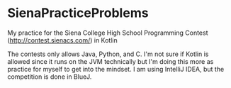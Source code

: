 # SienaPracticeProblems
My practice for the Siena College High School Programming Contest (http://contest.sienacs.com/) in Kotlin

The contests only allows Java, Python, and C. I'm not sure if Kotlin is allowed since it runs on the JVM technically but I'm doing this more as practice for myself to get into the mindset. I am using IntelliJ IDEA, but the competition is done in BlueJ.
